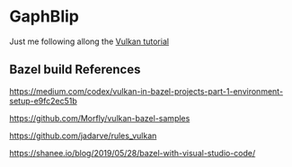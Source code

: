 # GaphBlip

Just me following allong the [Vulkan tutorial](https://vulkan-tutorial.com/Drawing_a_triangle/Setup/Logical_device_and_queues)

## Bazel build References
https://medium.com/codex/vulkan-in-bazel-projects-part-1-environment-setup-e9fc2ec51b

https://github.com/Morfly/vulkan-bazel-samples

https://github.com/jadarve/rules_vulkan

https://shanee.io/blog/2019/05/28/bazel-with-visual-studio-code/
